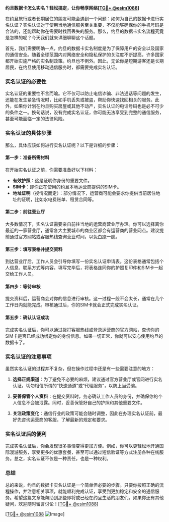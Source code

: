 **约旦数据卡怎么实名？轻松搞定，让你畅享网络[[TG💪+ @esim1088](https://t.me/s/esim1088)]**

在约旦旅行或者长期居住的朋友可能会遇到一个问题：如何为自己的数据卡进行实名认证？实名认证对于使用当地通信服务至关重要，不仅能够确保你的手机号码是合法的，还能帮助你在需要时找回丢失的服务。那么，约旦的数据卡实名流程究竟是怎样的呢？今天我们就来详细聊聊这个话题。

首先，我们需要明确一点，约旦的数据卡实名制度是为了保障用户的安全以及国家的通信安全。随着全球范围内对网络安全和隐私保护的关注度不断提高，许多国家都开始实施严格的实名制政策。约旦也不例外。因此，无论你是短期游客还是长期居民，在约旦使用移动通信服务时，都需要完成实名认证。

### 实名认证的必要性

实名认证的重要性不言而喻。它不仅可以防止电信诈骗、非法通话等问题的发生，还能在发生紧急情况时，比如手机丢失或被盗，帮助你快速找回相关的服务。此外，如果你计划在约旦购买房屋或其他不动产，实名认证的电话号码也是必不可少的条件之一。换句话说，没有完成实名认证，你可能无法享受到完整的通信服务，甚至可能面临一定的法律风险。

### 实名认证的具体步骤

那么，具体应该如何进行实名认证呢？以下是详细的步骤：

#### 第一步：准备所需材料

在开始实名认证之前，你需要准备好以下材料：
- **有效护照**：这是证明你身份的重要文件。
- **SIM卡**：即你正在使用的约旦本地运营商提供的SIM卡。
- **地址证明**（视情况而定）：部分情况下，运营商可能会要求你提供当前居住地址的证明，比如水电费账单、租赁合同等。

#### 第二步：前往营业厅

大多数情况下，实名认证需要亲自前往当地的运营商营业厅办理。你可以选择离你最近的一家营业厅，通常各大主要城市的商业区都会有运营商的营业网点。建议提前通过官方网站或客服热线查询营业时间，以免白跑一趟。

#### 第三步：填写表格并提交资料

到达营业厅后，工作人员会引导你填写一份实名认证申请表。这份表格通常包括个人信息、联系方式等内容。填写完毕后，将表格连同你的护照复印件和SIM卡一起交给工作人员。

#### 第四步：等待审核

提交资料后，运营商会对你的信息进行审核。这一过程一般不会太长，通常在几个工作日内就能完成。审核通过后，你的SIM卡就会正式完成实名认证。

#### 第五步：确认认证成功

完成实名认证后，你可以通过拨打客服热线或登录运营商的官方网站，查询你的SIM卡是否已经成功绑定你的身份信息。如果一切正常，你就可以安心使用约旦的数据卡了。

### 实名认证的注意事项

虽然实名认证的过程并不复杂，但在操作过程中还是有一些需要注意的地方：

1. **选择正规渠道**：为了避免不必要的麻烦，建议通过官方营业厅或官网进行实名认证，切勿相信所谓的“快速通道”或“代理服务”，以防上当受骗。
   
2. **妥善保管个人资料**：在提交资料时，务必确认工作人员的身份，并确保你的个人信息不会被泄露。同时，妥善保管好自己的护照和其他重要文件。

3. **关注政策变化**：通信行业的政策可能会随时调整，因此在办理实名认证前，最好先咨询运营商的客服，了解最新的规定和要求。

### 实名认证后的便利

完成实名认证后，你会发现很多事情变得更加方便。例如，你可以更轻松地开通国际漫游服务，享受更多的优惠套餐，甚至可以通过短信验证等方式注册各种在线服务。总之，实名认证不仅是一种责任，也是一种权利。

### 总结

总的来说，约旦的数据卡实名认证是一个简单但必要的步骤。只要你按照正确的流程操作，并注意相关事项，就能顺利完成认证，享受到更加稳定和安全的通信服务。希望这篇文章能帮助到那些即将或已经在约旦生活的朋友们。如果你还有其他疑问，欢迎随时留言讨论！[[TG💪+ @esim1088](https://t.me/s/esim1088)]

[[TG💪+ @esim1088](https://t.me/s/esim1088) ![Image](https://i.postimg.cc/4NQfJmqS/Snipaste-2025-05-13-00-14-12.png)]